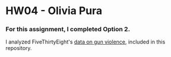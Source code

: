 # HW04 - Olivia Pura

### For this assignment, I completed Option 2.
I analyzed FiveThirtyEight's  [data on gun violence](gun_deaths.csv), included in this repository.
